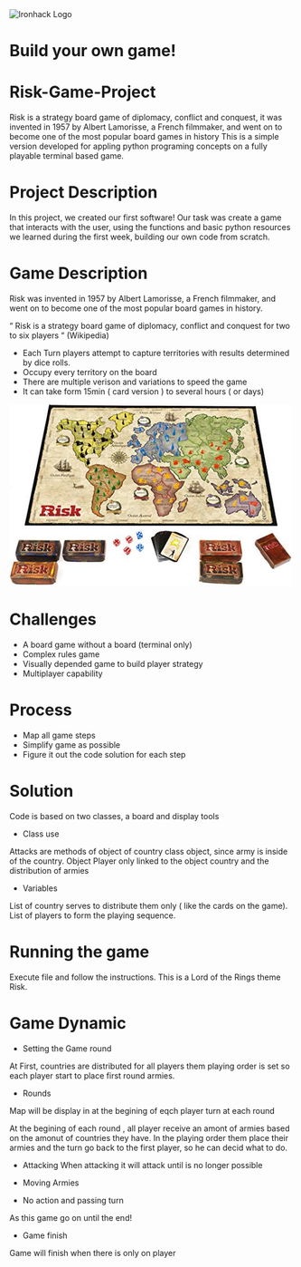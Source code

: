 <img src="https://bit.ly/2VnXWr2" alt="Ironhack Logo" width="100"/>

# Build your own game!

# Risk-Game-Project
Risk is a strategy board game of diplomacy, conflict and conquest, it was invented in 1957 by Albert Lamorisse, a French filmmaker, and went on to become one of the most popular board games in history  This is a simple version developed for appling python programing concepts on a fully playable terminal based game.
# Project Description
In this project, we created our first software! Our task was create a game that interacts with the user, using the functions and basic python resources we learned during the first week, building our own code from scratch.
# Game Description
Risk was invented in 1957 by Albert Lamorisse, a French filmmaker, and went on to become one of the most popular board games in history.

“ Risk is a strategy board game of diplomacy, conflict and conquest for two to six players “  (Wikipedia)

* Each Turn players attempt to capture territories with results determined by dice rolls. 
* Occupy every territory on the board
* There are multiple verison and variations to speed the game
* It can take form 15min ( card version ) to  several hours ( or days)

<img src="./image/risk_board.jpg" alt="Risk Board" width="500"/>

# Challenges

* A board game without a board (terminal only)
* Complex rules game
* Visually depended game to build player strategy
* Multiplayer capability

# Process

* Map all game steps 
* Simplify game as possible
* Figure it out the code solution for each step

# Solution
Code is based on two classes, a board and display tools

  * Class use

  Attacks are methods of object of country class object, since army is inside of the country.
  Object Player only linked to the object country and the distribution of armies
  
  * Variables

  List of country serves to distribute them only ( like the cards on the game).
  List of players to form the playing sequence.
  
# Running the game

Execute file   and follow the instructions. This is a Lord of the Rings theme Risk.

# Game Dynamic

* Setting the Game round

At First, countries are distributed for all players them playing order is set so each player start to place first round armies.

* Rounds

Map will be display in at the begining of eqch player turn at each round

At the begining of each round , all player receive an amont of armies based on the amonut of countries they have. In the playing order them place their armies and the turn go back to the first player, so he can decid what to do.

  * Attacking
When attacking it will attack until is no longer possible

  * Moving Armies
  
  * No action and passing turn

As this game go on until the end!

* Game finish

Game will finish when there is only on player



